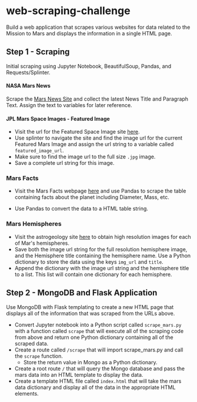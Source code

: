 # web-scraping-challenge

Build a web application that scrapes various websites for data related to the Mission to Mars and displays the information in a single HTML page. 

## Step 1 - Scraping

Initial scraping using Jupyter Notebook, BeautifulSoup, Pandas, and Requests/Splinter.

#### **NASA Mars News**

Scrape the [Mars News Site](https://redplanetscience.com/) and collect the latest News Title and Paragraph Text. Assign the text to variables for later reference. 

#### JPL Mars Space Images - Featured Image

* Visit the url for the Featured Space Image site [here](https://spaceimages-mars.com).
* Use splinter to navigate the site and find the image url for the current Featured Mars Image and assign the url string to a variable called `featured_image_url`.
* Make sure to find the image url to the full size `.jpg` image.
* Save a complete url string for this image.

### Mars Facts

* Visit the Mars Facts webpage [here](https://galaxyfacts-mars.com) and use Pandas to scrape the table containing facts about the planet including Diameter, Mass, etc.

* Use Pandas to convert the data to a HTML table string.

### Mars Hemispheres

* Visit the astrogeology site [here](https://marshemispheres.com/) to obtain high resolution images for each of Mar's hemispheres.
* Save both the image url string for the full resolution hemisphere image, and the Hemisphere title containing the hemisphere name. Use a Python dictionary to store the data using the keys `img_url` and `title`.
* Append the dictionary with the image url string and the hemisphere title to a list. This list will contain one dictionary for each hemisphere.

## Step 2 - MongoDB and Flask Application

Use MongoDB with Flask templating to create a new HTML page that displays all of the information that was scraped from the URLs above.

- Convert Jupyter notebook into a Python script called `scrape_mars.py` with a function called `scrape` that will execute all of the  scraping code from above and return one Python dictionary containing all of the scraped data.
- Create a route called `/scrape` that will import scrape_mars.py and call the `scrape` function.
  - Store the return value in Mongo as a Python dictionary.
- Create a root route `/` that will query the Mongo database and pass the mars data into an HTML template to display the data.
- Create a template HTML file called `index.html` that will take the mars data dictionary and display all of the data in the appropriate HTML elements. 

